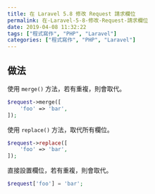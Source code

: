 ```yaml
---
title: 在 Laravel 5.8 修改 Request 請求欄位
permalink: 在-Laravel-5-8-修改-Request-請求欄位
date: 2019-04-08 11:32:22
tags: ["程式寫作", "PHP", "Laravel"]
categories: ["程式寫作", "PHP", "Laravel"]
---
```


## 做法

使用 `merge()` 方法，若有重複，則會取代。

```PHP
$request->merge([
    'foo' => 'bar',
]);
```

使用 `replace()` 方法，取代所有欄位。

```PHP
$request->replace([
    'foo' => 'bar',
]);
```

直接設置欄位，若有重複，則會取代。

```PHP
$request['foo'] = 'bar';
```
